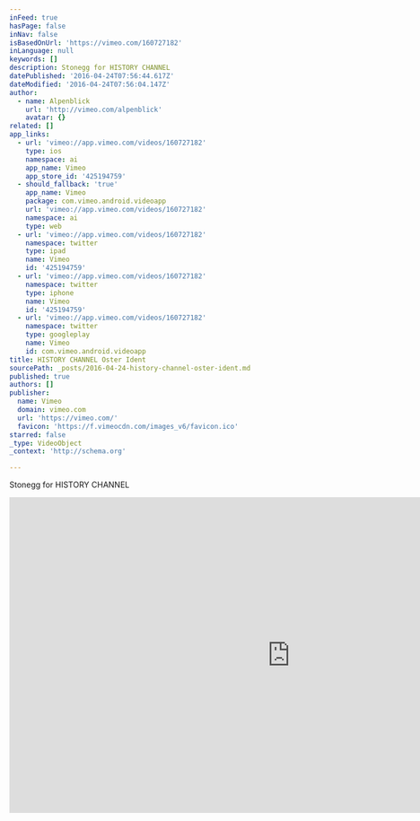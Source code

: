 ```yaml
---
inFeed: true
hasPage: false
inNav: false
isBasedOnUrl: 'https://vimeo.com/160727182'
inLanguage: null
keywords: []
description: Stonegg for HISTORY CHANNEL
datePublished: '2016-04-24T07:56:44.617Z'
dateModified: '2016-04-24T07:56:04.147Z'
author:
  - name: Alpenblick
    url: 'http://vimeo.com/alpenblick'
    avatar: {}
related: []
app_links:
  - url: 'vimeo://app.vimeo.com/videos/160727182'
    type: ios
    namespace: ai
    app_name: Vimeo
    app_store_id: '425194759'
  - should_fallback: 'true'
    app_name: Vimeo
    package: com.vimeo.android.videoapp
    url: 'vimeo://app.vimeo.com/videos/160727182'
    namespace: ai
    type: web
  - url: 'vimeo://app.vimeo.com/videos/160727182'
    namespace: twitter
    type: ipad
    name: Vimeo
    id: '425194759'
  - url: 'vimeo://app.vimeo.com/videos/160727182'
    namespace: twitter
    type: iphone
    name: Vimeo
    id: '425194759'
  - url: 'vimeo://app.vimeo.com/videos/160727182'
    namespace: twitter
    type: googleplay
    name: Vimeo
    id: com.vimeo.android.videoapp
title: HISTORY CHANNEL Oster Ident
sourcePath: _posts/2016-04-24-history-channel-oster-ident.md
published: true
authors: []
publisher:
  name: Vimeo
  domain: vimeo.com
  url: 'https://vimeo.com/'
  favicon: 'https://f.vimeocdn.com/images_v6/favicon.ico'
starred: false
_type: VideoObject
_context: 'http://schema.org'

---
```

Stonegg for HISTORY CHANNEL

<iframe src="https://cdn.embedly.com/widgets/media.html?src=https%3A%2F%2Fplayer.vimeo.com%2Fvideo%2F160727182&amp;url=https%3A%2F%2Fvimeo.com%2F160727182&amp;image=http%3A%2F%2Fi.vimeocdn.com%2Fvideo%2F562781883_1280.jpg&amp;key=b7d04c9b404c499eba89ee7072e1c4f7&amp;type=text%2Fhtml&amp;schema=vimeo" width="1000" height="563" scrolling="no" frameborder="0" allowfullscreen="" style=""></iframe>